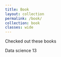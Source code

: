 ```yaml
---
title: Book
layout: collection
permalink: /book/
collection: book
classes: wide
---
```

Checked out these books

Data science 13